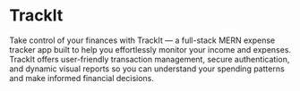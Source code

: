 # TrackIt
Take control of your finances with TrackIt — a full-stack MERN expense tracker app built to help you effortlessly monitor your income and expenses. TrackIt offers user-friendly transaction management, secure authentication, and dynamic visual reports so you can understand your spending patterns and make informed financial decisions.
